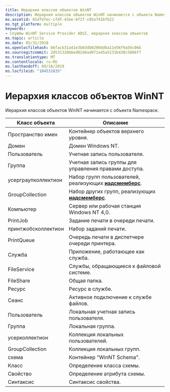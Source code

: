 ```yaml
---
title: Иерархия классов объектов WinNT
description: Иерархия классов объектов WinNT начинается с объекта Namespace.
ms.assetid: 01dfdfec-cfdf-43ee-bf2f-c05a741bfb22
ms.tgt_platform: multiple
keywords:
- Службы WinNT Service Provider ADSI, иерархия классов объектов
ms.topic: article
ms.date: 05/31/2018
ms.openlocfilehash: b6facb31a41e3b03db8290dd6a11e56f9a56c06b
ms.sourcegitcommit: 2d531328b6ed82d4ad971a45a5131b430c5866f7
ms.translationtype: MT
ms.contentlocale: ru-RU
ms.lasthandoff: 09/16/2019
ms.locfileid: "104531835"
---
```

# <a name="winnt-object-class-hierarchy"></a>Иерархия классов объектов WinNT

Иерархия классов объектов WinNT начинается с объекта Namespace.



| Класс объекта                   | Описание                                                                       |
|--------------------------------|-----------------------------------------------------------------------------------|
| Пространство имен<br/>           | Контейнер объектов верхнего уровня.<br/>                                            |
| Домен<br/>              | Домен Windows NT.<br/>                                                 |
| Пользователь<br/>                | Учетная запись пользователя.<br/>                                                          |
| Группа<br/>               | Учетная запись группы для управления правами доступа.<br/>                              |
| усерграупколлектион<br/> | Набор групп пользователей, реализующих [**иадсмемберс**](/windows/desktop/api/Iads/nn-iads-iadsmembers).<br/>  |
| GroupCollection<br/>     | Набор других групп, реализующих [**иадсмемберс**](/windows/desktop/api/Iads/nn-iads-iadsmembers).<br/> |
| Компьютер<br/>            | Сервер или рабочая станция Windows NT 4,0.<br/>                                  |
| PrintJob<br/>            | Задание печати в очереди печати.<br/>                                          |
| принтжобсколлектион<br/> | Набор заданий печати.<br/>                                                   |
| PrintQueue<br/>          | Очередь печати в диспетчере очереди принтера.<br/>                                      |
| Служба<br/>             | Приложение, работающее как служба.<br/>                                      |
| FileService<br/>         | Службы, обращающиеся к файловой системе.<br/>                                        |
| FileShare<br/>           | Общая папка.<br/>                                                      |
| Ресурс<br/>            | Ресурс в службе.<br/>                                             |
| Сеанс<br/>             | Активное подключение к службе файлов.<br/>                                     |
| Пользователь<br/>                | Локальная учетная запись пользователя.<br/>                                                    |
| Группа<br/>               | Локальная группа.<br/>                                                           |
| усерколлектион<br/>      | Коллекция локальных пользователей.<br/>                                             |
| GroupCollection<br/>     | Коллекция локальных групп.<br/>                                            |
| схема<br/>              | Контейнер "WinNT Schema".<br/>                                                |
| Класс<br/>               | Определение класса схемы.<br/>                                               |
| Свойство<br/>            | Определение атрибута схемы.<br/>                                           |
| Синтаксис<br/>              | Синтаксис свойства.<br/>                                                  |



 

 

 





